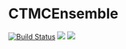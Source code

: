 # CTMCEnsemble

[![Build Status](https://travis-ci.com/innerlee/CTMCEnsemble.jl.svg?token=QaB6ijkBZpoUGF1MyQpy&branch=master)](https://travis-ci.com/innerlee/CTMCEnsemble.jl)
[![](https://img.shields.io/badge/docs-stable-blue.svg)](https://innerlee.github.io/CTMCEnsemble.jl/stable)
[![](https://img.shields.io/badge/docs-latest-blue.svg)](https://innerlee.github.io/CTMCEnsemble.jl/latest)
